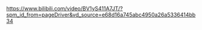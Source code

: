https://www.bilibili.com/video/BV1yS411A7JT/?spm_id_from=pageDriver&vd_source=e68d16a745abc4950a26a5336414bb34